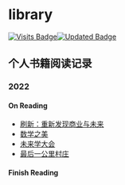 # library
[![Visits Badge](https://badges.pufler.dev/visits/chappyer/library)](https://github.com/chappyer/library)[![Updated Badge](https://badges.pufler.dev/updated/chappyer/library)](https://github.com/chappyer/library)



## 个人书籍阅读记录

### 2022

#### On Reading

- [刷新：重新发现商业与未来](./2022/on_reading/刷新重新发现商业与未来.md)
- [数学之美](./2022/on_reading/数学之美.md)
- [未来学大会](./2022/on_reading/未来学大会.md)
- [最后一公里村庄](./2022/on_reading/最后一公里村庄.md)


#### Finish Reading

